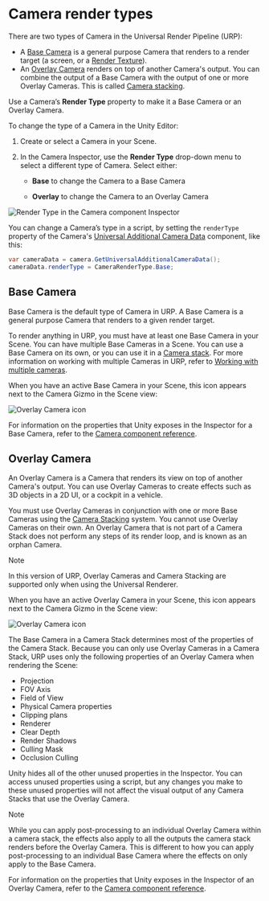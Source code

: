 # Camera render types

There are two types of Camera in the Universal Render Pipeline (URP):

* A [Base Camera](#base-camera) is a general purpose Camera that renders to a render target (a screen, or a [Render Texture](https://docs.unity3d.com/Manual/class-RenderTexture.html)).
* An [Overlay Camera](#overlay-camera) renders on top of another Camera's output. You can combine the output of a Base Camera with the output of one or more Overlay Cameras. This is called [Camera stacking](camera-stacking.md).

Use a Camera’s **Render Type** property to make it a Base Camera or an Overlay Camera.

To change the type of a Camera in the Unity Editor:

1. Create or select a Camera in your Scene.

2. In the Camera Inspector, use the **Render Type** drop-down menu to select a different type of Camera. Select either:

    * **Base** to change the Camera to a Base Camera

    * **Overlay** to change the Camera to an Overlay Camera

![Render Type in the Camera component Inspector](Images/camera-inspector-render-type.png)

You can change a Camera’s type in a script, by setting the `renderType` property of the Camera's [Universal Additional Camera Data](xref:UnityEngine.Rendering.Universal.UniversalAdditionalCameraData) component, like this:

```c#
var cameraData = camera.GetUniversalAdditionalCameraData();
cameraData.renderType = CameraRenderType.Base;
```

<a name="base-camera"></a>

## Base Camera

Base Camera is the default type of Camera in URP. A Base Camera is a general purpose Camera that renders to a given render target.

To render anything in URP, you must have at least one Base Camera in your Scene. You can have multiple Base Cameras in a Scene. You can use a Base Camera on its own, or you can use it in a [Camera stack](camera-stacking.md). For more information on working with multiple Cameras in URP, refer to [Working with multiple cameras](cameras-multiple.md).

When you have an active Base Camera in your Scene, this icon appears next to the Camera Gizmo in the Scene view:

![Overlay Camera icon](Images/camera-icon-base.png)

For information on the properties that Unity exposes in the Inspector for a Base Camera, refer to the [Camera component reference](camera-component-reference.md).

<a name="overlay-camera"></a>

## Overlay Camera

An Overlay Camera is a Camera that renders its view on top of another Camera's output. You can use Overlay Cameras to create effects such as 3D objects in a 2D UI, or a cockpit in a vehicle.

You must use Overlay Cameras in conjunction with one or more Base Cameras using the [Camera Stacking](camera-stacking.md) system. You cannot use Overlay Cameras on their own. An Overlay Camera that is not part of a Camera Stack does not perform any steps of its render loop, and is known as an orphan Camera.

> [!NOTE]
> In this version of URP, Overlay Cameras and Camera Stacking are supported only when using the Universal Renderer.

When you have an active Overlay Camera in your Scene, this icon appears next to the Camera Gizmo in the Scene view:

![Overlay Camera icon](Images/camera-icon-overlay.png)

The Base Camera in a Camera Stack determines most of the properties of the Camera Stack. Because you can only use Overlay Cameras in a Camera Stack, URP uses only the following properties of an Overlay Camera when rendering the Scene:

* Projection
* FOV Axis
* Field of View
* Physical Camera properties
* Clipping plans
* Renderer
* Clear Depth
* Render Shadows
* Culling Mask
* Occlusion Culling

Unity hides all of the other unused properties in the Inspector. You can access unused properties using a script, but any changes you make to these unused properties will not affect the visual output of any Camera Stacks that use the Overlay Camera.

> [!NOTE]
> While you can apply post-processing to an individual Overlay Camera within a camera stack, the effects also apply to all the outputs the camera stack renders before the Overlay Camera. This is different to how you can apply post-processing to an individual Base Camera where the effects on only apply to the Base Camera.

For information on the properties that Unity exposes in the Inspector of an Overlay Camera, refer to the [Camera component reference](camera-component-reference.md).
